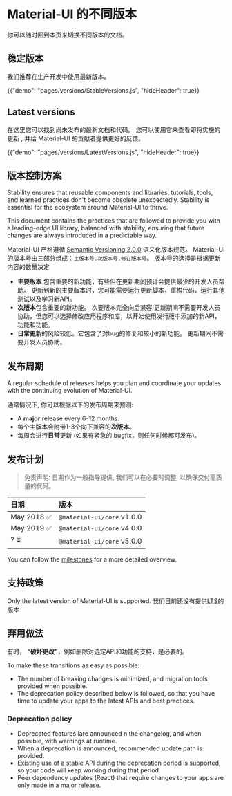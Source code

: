 # Material-UI 的不同版本

<p class="description">你可以随时回到本页来切换不同版本的文档。</p>

## 稳定版本

我们推荐在生产开发中使用最新版本。

{{"demo": "pages/versions/StableVersions.js", "hideHeader": true}}

## Latest versions

在这里您可以找到尚未发布的最新文档和代码。 您可以使用它来查看即将实施的更新 , 并给 Material-UI 的贡献者提供更好的反馈。

{{"demo": "pages/versions/LatestVersions.js", "hideHeader": true}}

## 版本控制方案

Stability ensures that reusable components and libraries, tutorials, tools, and learned practices don't become obsolete unexpectedly. Stability is essential for the ecosystem around Material-UI to thrive.

This document contains the practices that are followed to provide you with a leading-edge UI library, balanced with stability, ensuring that future changes are always introduced in a predictable way.

Material-UI 严格遵循 [Semantic Versioning 2.0.0](https://semver.org/) 语义化版本规范。 Material-UI 的版本号由三部分组成：`主版本号.次版本号.修订版本号`。 版本号的选择是根据更新内容的数量决定

- **主要版本** 包含重要的新功能，有些但在更新期间预计会提供最少的开发人员帮助。 更新到新的主要版本时，您可能需要运行更新脚本，重构代码，运行其他测试以及学习新API。
- **次版本**包含重要的新功能。 次要版本完全向后兼容;更新期间不需要开发人员协助，但您可以选择修改应用程序和库，以开始使用发行版中添加的新API，功能和功能。
- **日常更新**的风险较低。它包含了对bug的修复和较小的新功能。 更新期间不需要开发人员协助。

## 发布周期

A regular schedule of releases helps you plan and coordinate your updates with the continuing evolution of Material-UI.

通常情况下, 你可以根据以下的发布周期来预测:

- A **major** release every 6-12 months.
- 每个主版本会附带1-3个向下兼容的**次版本**。
- 每周会进行**日常**更新 (如果有紧急的 bugfix，则任何时候都可发布)。

## 发布计划

> 免责声明: 日期作为一般指导提供, 我们可以在必要时调整, 以确保交付高质量的代码。

| 日期         | 版本                         |
|:---------- |:-------------------------- |
| May 2018 ✅ | `@material-ui/core` v1.0.0 |
| May 2019 ✅ | `@material-ui/core` v4.0.0 |
| ? ⏳        | `@material-ui/core` v5.0.0 |


You can follow the [milestones](https://github.com/mui-org/material-ui/milestones) for a more detailed overview.

## 支持政策

Only the latest version of Material-UI is supported. 我们目前还没有提供[LTS](https://en.wikipedia.org/wiki/Long-term_support)的版本

## 弃用做法

有时， **“破坏更改”**，例如删除对选定API和功能的支持，是必要的。

To make these transitions as easy as possible:

- The number of breaking changes is minimized, and migration tools provided when possible.
- The deprecation policy described below is followed, so that you have time to update your apps to the latest APIs and best practices.

### Deprecation policy

- Deprecated features iare announced n the changelog, and when possible, with warnings at runtime.
- When a deprecation is announced, recommended update path is provided.
- Existing use of a stable API during the deprecation period is supported, so your code will keep working during that period.
- Peer dependency updates (React) that require changes to your apps are only made in a major release.